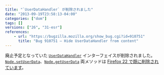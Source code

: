```yaml
---
title: "`UserDataHandler` が削除されました"
date: "2013-09-19T23:58:13-04:00"
categories: ["dom"]
tags: []
versions: ["26", "31-esr"]
references:
    - url: "https://bugzilla.mozilla.org/show_bug.cgi?id=910751"
      title: "Bug 910751 – Hide UserDataHandler from content"
---
```

廃止予定となっていた [`UserDataHandler`](https://developer.mozilla.org/docs/Web/API/UserDataHandler) インターフェイスが削除されました。[`Node.setUserData`](https://developer.mozilla.org/docs/Web/API/Node.setUserData)、[`Node.getUserData`](https://developer.mozilla.org/docs/Web/API/Node.getUserData) 両メソッドは [Firefox 22 で既に削除されています](https://www.fxsitecompat.dev/ja/docs/2013/node-getuserdata-and-setuserdata-have-been-removed/)。
